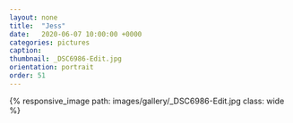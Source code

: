 ```yaml
---
layout: none
title:  "Jess"
date:   2020-06-07 10:00:00 +0000
categories: pictures
caption: 
thumbnail: _DSC6986-Edit.jpg
orientation: portrait
order: 51
---
```

{% responsive_image path: images/gallery/_DSC6986-Edit.jpg class: wide %}
